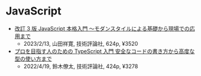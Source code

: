 # JavaScript

- [改訂 3 版 JavaScript 本格入門 ～モダンスタイルによる基礎から現場での応用まで](https://gihyo.jp/book/2023/978-4-297-13288-0)
  - 2023/2/13, 山田祥寛, 技術評論社, 624p, ¥3520
- [プロを目指す人のための TypeScript 入門 安全なコードの書き方から高度な型の使い方まで](https://gihyo.jp/book/2022/978-4-297-12747-3)
  - 2022/4/19, 鈴木僚太, 技術評論社, 424p, ¥3278
